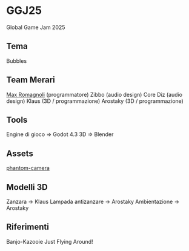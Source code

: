 # GGJ25
Global Game Jam 2025

## Tema
Bubbles

## Team Merari
[Max Romagnoli](https://www.maxromagnoli.com) (programmatore)
Zibbo (audio design)
Core Diz (audio design)
Klaus (3D / programmazione)
Arostaky (3D / programmazione)

## Tools
Engine di gioco => Godot 4.3
3D => Blender

## Assets
[phantom-camera](https://phantom-camera.dev)

## Modelli 3D
Zanzara -> Klaus
Lampada antizanzare -> Arostaky
Ambientazione -> Arostaky

## Riferimenti
Banjo-Kazooie Just Flying Around!

